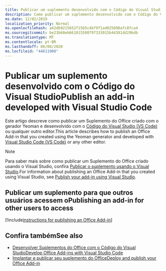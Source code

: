```yaml
---
title: Publicar um suplemento desenvolvido com o Código do Visual Studio
description: Como publicar um suplemento desenvolvido com o Código do Visual Studio
ms.date: 12/02/2019
localization_priority: Normal
ms.openlocfilehash: a42db9215652f15b5c4bf9f1ad025898afc8fca4
ms.sourcegitcommit: be23b68eb661015508797333915b44381dd29bdb
ms.translationtype: MT
ms.contentlocale: pt-BR
ms.lasthandoff: 06/08/2020
ms.locfileid: "44611908"
---
```

# <a name="publish-an-add-in-developed-with-visual-studio-code"></a><span data-ttu-id="9bc60-103">Publicar um suplemento desenvolvido com o Código do Visual Studio</span><span class="sxs-lookup"><span data-stu-id="9bc60-103">Publish an add-in developed with Visual Studio Code</span></span>

<span data-ttu-id="9bc60-104">Este artigo descreve como publicar um Suplemento do Office criado com o gerador Yeoman e desenvolvido com o [Código do Visual Studio (VS Code)](https://code.visualstudio.com) ou qualquer outro editor.</span><span class="sxs-lookup"><span data-stu-id="9bc60-104">This article describes how to publish an Office Add-in that you created using the Yeoman generator and developed with [Visual Studio Code (VS Code)](https://code.visualstudio.com) or any other editor.</span></span>

> [!NOTE]
> <span data-ttu-id="9bc60-105">Para saber mais sobre como publicar um Suplemento do Office criado usando o Visual Studio, confira [Publicar o suplemento usando o Visual Studio](package-your-add-in-using-visual-studio.md).</span><span class="sxs-lookup"><span data-stu-id="9bc60-105">For information about publishing an Office Add-in that you created using Visual Studio, see [Publish your add-in using Visual Studio](package-your-add-in-using-visual-studio.md).</span></span>

## <a name="publishing-an-add-in-for-other-users-to-access"></a><span data-ttu-id="9bc60-106">Publicar um suplemento para que outros usuários acessem o</span><span class="sxs-lookup"><span data-stu-id="9bc60-106">Publishing an add-in for other users to access</span></span>

[!include[instructions for publishing an Office Add-in](../includes/publish-add-in.md)]

## <a name="see-also"></a><span data-ttu-id="9bc60-107">Confira também</span><span class="sxs-lookup"><span data-stu-id="9bc60-107">See also</span></span>

- [<span data-ttu-id="9bc60-108">Desenvolver Suplementos do Office com o Código do Visual Studio</span><span class="sxs-lookup"><span data-stu-id="9bc60-108">Develop Office Add-ins with Visual Studio Code</span></span>](../develop/develop-add-ins-vscode.md)
- [<span data-ttu-id="9bc60-109">Implantar e publicar seu suplemento do Office</span><span class="sxs-lookup"><span data-stu-id="9bc60-109">Deploy and publish your Office Add-in</span></span>](../publish/publish.md)